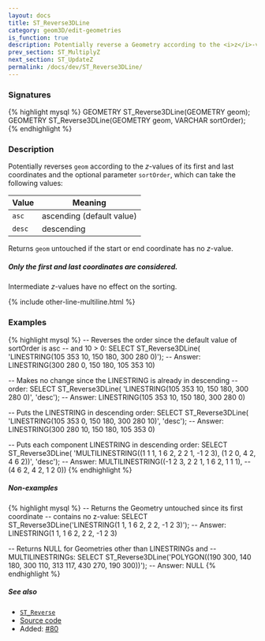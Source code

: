 ```yaml
---
layout: docs
title: ST_Reverse3DLine
category: geom3D/edit-geometries
is_function: true
description: Potentially reverse a Geometry according to the <i>z</i>-values of its first and last coordinates
prev_section: ST_MultiplyZ
next_section: ST_UpdateZ
permalink: /docs/dev/ST_Reverse3DLine/
---
```


### Signatures

{% highlight mysql %}
GEOMETRY ST_Reverse3DLine(GEOMETRY geom);
GEOMETRY ST_Reverse3DLine(GEOMETRY geom, VARCHAR sortOrder);
{% endhighlight %}

### Description

Potentially reverses `geom` according to the *z*-values of its first
and last coordinates and the optional parameter `sortOrder`, which
can take the following values:

| Value  | Meaning                   |
|--------|---------------------------|
| `asc`  | ascending (default value) |
| `desc` | descending                |

Returns `geom` untouched if the start or end coordinate has no
*z*-value.

<div class="note info">
    <h5>Only the first and last coordinates are considered.</h5>
    <p>Intermediate <i>z</i>-values have no effect on the sorting.</p>
</div>

{% include other-line-multiline.html %}

### Examples

{% highlight mysql %}
-- Reverses the order since the default value of sortOrder is asc
-- and 10 > 0:
SELECT ST_Reverse3DLine(
            'LINESTRING(105 353 10, 150 180, 300 280 0)');
-- Answer:   LINESTRING(300 280 0, 150 180, 105 353 10)

-- Makes no change since the LINESTRING is already in descending
-- order:
SELECT ST_Reverse3DLine(
            'LINESTRING(105 353 10, 150 180, 300 280 0)', 'desc');
-- Answer:   LINESTRING(105 353 10, 150 180, 300 280 0)

-- Puts the LINESTRING in descending order:
SELECT ST_Reverse3DLine(
            'LINESTRING(105 353 0, 150 180, 300 280 10)', 'desc');
-- Answer:   LINESTRING(300 280 10, 150 180, 105 353 0)

-- Puts each component LINESTRING in descending order:
SELECT ST_Reverse3DLine(
            'MULTILINESTRING((1 1 1, 1 6 2, 2 2 1, -1 2 3),
                             (1 2 0, 4 2, 4 6 2))', 'desc');
-- Answer:   MULTILINESTRING((-1 2 3, 2 2 1, 1 6 2, 1 1 1),
--                           (4 6 2, 4 2, 1 2 0))
{% endhighlight %}

##### Non-examples

{% highlight mysql %}
-- Returns the Geometry untouched since its first coordinate
-- contains no z-value:
SELECT ST_Reverse3DLine('LINESTRING(1 1, 1 6 2, 2 2, -1 2 3)');
-- Answer:               LINESTRING(1 1, 1 6 2, 2 2, -1 2 3)

-- Returns NULL for Geometries other than LINESTRINGs and
-- MULTILINESTRINGs:
SELECT ST_Reverse3DLine('POLYGON((190 300, 140 180, 300 110,
                                  313 117, 430 270, 190 300))');
-- Answer: NULL
{% endhighlight %}

##### See also

* [`ST_Reverse`](../ST_Reverse)
* <a href="https://github.com/irstv/H2GIS/blob/master/h2spatial-ext/src/main/java/org/h2gis/h2spatialext/function/spatial/edit/ST_Reverse3DLine.java" target="_blank">Source code</a>
* Added: <a href="https://github.com/irstv/H2GIS/pull/80" target="_blank">#80</a>
